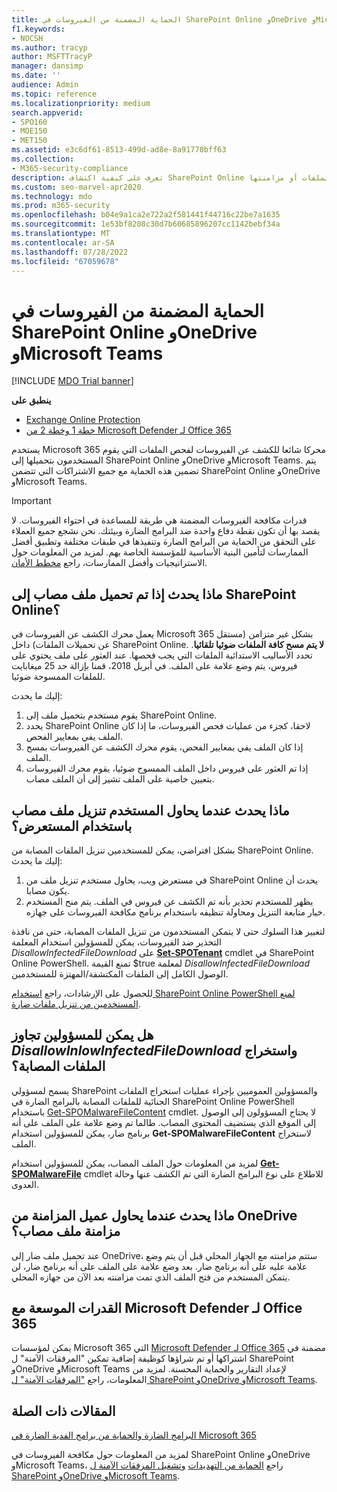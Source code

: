 ```yaml
---
title: الحماية المضمنة من الفيروسات في SharePoint Online وOneDrive وMicrosoft Teams
f1.keywords:
- NOCSH
ms.author: tracyp
author: MSFTTracyP
manager: dansimp
ms.date: ''
audience: Admin
ms.topic: reference
ms.localizationpriority: medium
search.appverid:
- SPO160
- MOE150
- MET150
ms.assetid: e3c6df61-8513-499d-ad8e-8a91770bff63
ms.collection:
- M365-security-compliance
description: تعرف على كيفية اكتشاف SharePoint Online للفيروسات في الملفات التي يقوم المستخدمون بتحميلها ومنع المستخدمين من تنزيل الملفات أو مزامنتها.
ms.custom: seo-marvel-apr2020
ms.technology: mdo
ms.prod: m365-security
ms.openlocfilehash: b04e9a1ca2e722a2f581441f44716c22be7a1635
ms.sourcegitcommit: 1e53bf8208c30d7b60685896207cc1142bebf34a
ms.translationtype: MT
ms.contentlocale: ar-SA
ms.lasthandoff: 07/28/2022
ms.locfileid: "67059678"
---
```

# <a name="built-in-virus-protection-in-sharepoint-online-onedrive-and-microsoft-teams"></a>الحماية المضمنة من الفيروسات في SharePoint Online وOneDrive وMicrosoft Teams

[!INCLUDE [MDO Trial banner](../includes/mdo-trial-banner.md)]

**ينطبق على**
- [Exchange Online Protection](exchange-online-protection-overview.md)
- [خطة 1 وخطة 2 من Microsoft Defender لـ Office 365](defender-for-office-365.md)

يستخدم Microsoft 365 محركا شائعا للكشف عن الفيروسات لفحص الملفات التي يقوم المستخدمون بتحميلها إلى SharePoint Online وOneDrive وMicrosoft Teams. يتم تضمين هذه الحماية مع جميع الاشتراكات التي تتضمن SharePoint Online وOneDrive وMicrosoft Teams.

> [!IMPORTANT]
> قدرات مكافحة الفيروسات المضمنة هي طريقة للمساعدة في احتواء الفيروسات. لا يقصد بها أن تكون نقطة دفاع واحدة ضد البرامج الضارة وبيئتك. نحن نشجع جميع العملاء على التحقق من الحماية من البرامج الضارة وتنفيذها في طبقات مختلفة وتطبيق أفضل الممارسات لتأمين البنية الأساسية للمؤسسة الخاصة بهم. لمزيد من المعلومات حول الاستراتيجيات وأفضل الممارسات، راجع [مخطط الأمان](security-roadmap.md).

## <a name="what-happens-if-an-infected-file-is-uploaded-to-sharepoint-online"></a>ماذا يحدث إذا تم تحميل ملف مصاب إلى SharePoint Online؟

يعمل محرك الكشف عن الفيروسات في Microsoft 365 بشكل غير متزامن (مستقل عن تحميلات الملفات) داخل SharePoint Online. **لا يتم مسح كافة الملفات ضوئيا تلقائيا**. تحدد الأساليب الاستدائية الملفات التي يجب فحصها. عند العثور على ملف يحتوي على فيروس، يتم وضع علامة على الملف. في أبريل 2018، قمنا بإزالة حد 25 ميغابايت للملفات الممسوحة ضوئيا.

إليك ما يحدث:

1. يقوم مستخدم بتحميل ملف إلى SharePoint Online.
2. يحدد SharePoint Online لاحقا، كجزء من عمليات فحص الفيروسات، ما إذا كان الملف يفي بمعايير الفحص.
3. إذا كان الملف يفي بمعايير الفحص، يقوم محرك الكشف عن الفيروسات بمسح الملف.
4. إذا تم العثور على فيروس داخل الملف الممسوح ضوئيا، يقوم محرك الفيروسات بتعيين خاصية على الملف تشير إلى أن الملف مصاب.

## <a name="what-happens-when-a-user-tries-to-download-an-infected-file-by-using-the-browser"></a>ماذا يحدث عندما يحاول المستخدم تنزيل ملف مصاب باستخدام المستعرض؟

بشكل افتراضي، يمكن للمستخدمين تنزيل الملفات المصابة من SharePoint Online. إليك ما يحدث:

1. في مستعرض ويب، يحاول مستخدم تنزيل ملف من SharePoint Online يحدث أن يكون مصابا.
2. يظهر للمستخدم تحذير بأنه تم الكشف عن فيروس في الملف. يتم منح المستخدم خيار متابعة التنزيل ومحاولة تنظيفه باستخدام برنامج مكافحة الفيروسات على جهازه.

لتغيير هذا السلوك حتى لا يتمكن المستخدمون من تنزيل الملفات المصابة، حتى من نافذة التحذير ضد الفيروسات، يمكن للمسؤولين استخدام المعلمة *DisallowInfectedFileDownload* على **[Set-SPOTenant](/powershell/module/sharepoint-online/Set-SPOTenant)** cmdlet في SharePoint Online PowerShell. تمنع القيمة $true لمعلمة *DisallowInfectedFileDownload* الوصول الكامل إلى الملفات المكتشفة/المهتزة للمستخدمين.

للحصول على الإرشادات، راجع [استخدام SharePoint Online PowerShell لمنع المستخدمين من تنزيل ملفات ضارة](turn-on-mdo-for-spo-odb-and-teams.md#step-2-recommended-use-sharepoint-online-powershell-to-prevent-users-from-downloading-malicious-files).

## <a name="can-admins-bypass-disallowinfectedfiledownload-and-extract-infected-files"></a>هل يمكن للمسؤولين تجاوز *DisallowInlowInfectedFileDownload* واستخراج الملفات المصابة؟

يسمح لمسؤولي SharePoint والمسؤولين العموميين بإجراء عمليات استخراج الملفات الجنائية للملفات المصابة بالبرامج الضارة في SharePoint Online PowerShell باستخدام [Get-SPOMalwareFileContent](/powershell/module/sharepoint-online/get-spomalwarefilecontent) cmdlet. لا يحتاج المسؤولون إلى الوصول إلى الموقع الذي يستضيف المحتوى المصاب. طالما تم وضع علامة على الملف على أنه برنامج ضار، يمكن للمسؤولين استخدام **Get-SPOMalwareFileContent** لاستخراج الملف. 

لمزيد من المعلومات حول الملف المصاب، يمكن للمسؤولين استخدام **[Get-SPOMalwareFile](/powershell/module/sharepoint-online/get-spomalwarefile)** cmdlet للاطلاع على نوع البرامج الضارة التي تم الكشف عنها وحالة العدوى. 

## <a name="what-happens-when-the-onedrive-sync-client-tries-to-sync-an-infected-file"></a>ماذا يحدث عندما يحاول عميل المزامنة من OneDrive مزامنة ملف مصاب؟

عند تحميل ملف ضار إلى OneDrive، ستتم مزامنته مع الجهاز المحلي قبل أن يتم وضع علامة عليه على أنه برنامج ضار. بعد وضع علامة على الملف على أنه برنامج ضار، لن يتمكن المستخدم من فتح الملف الذي تمت مزامنته بعد الآن من جهازه المحلي.

## <a name="extended-capabilities-with-microsoft-defender-for-office-365"></a>القدرات الموسعة مع Microsoft Defender لـ Office 365

يمكن لمؤسسات Microsoft 365 التي [Microsoft Defender لـ Office 365](defender-for-office-365.md) مضمنة في اشتراكها أو تم شراؤها كوظيفة إضافية تمكين "المرفقات الآمنة" ل SharePoint وOneDrive وMicrosoft Teams لإعداد التقارير والحماية المحسنة. لمزيد من المعلومات، راجع ["المرفقات الآمنة" ل SharePoint وOneDrive وMicrosoft Teams](mdo-for-spo-odb-and-teams.md).

## <a name="related-articles"></a>المقالات ذات الصلة

[البرامج الضارة والحماية من برامج الفدية الضارة في Microsoft 365](/compliance/assurance/assurance-malware-and-ransomware-protection)

لمزيد من المعلومات حول مكافحة الفيروسات في SharePoint Online وOneDrive وMicrosoft Teams، راجع [الحماية من التهديدات](protect-against-threats.md) [وتشغيل المرفقات الآمنة ل SharePoint وOneDrive وMicrosoft Teams](turn-on-mdo-for-spo-odb-and-teams.md).
